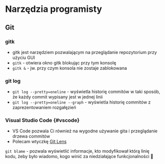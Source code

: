 # Narzędzia programisty

## Git

### gitk

- gitk jest narzędziem pozwalającym na przeglądanie repozytorium przy użyciu GUI
- `gitk` - otwiera okno gitk blokując przy tym konsolę
- `gitk &` - jw. przy czym konsola nie zostaje zablokowana

### git log

- `git log --pretty=oneline` - wyświetla historię commitów w taki sposób, że każdy commit wypisany jest w jednej linii
- `git log --pretty=oneline --graph` - wyświetla historię commitów z zaprezentowaniem rozgałęzień

### Visual Studio Code {#vscode}

- VS Code pozwala Ci również na wygodne używanie gita i przeglądanie drzewa commitów
- Polecam wtyczkę [Git Lens](https://marketplace.visualstudio.com/items?itemName=eamodio.gitlens)

`git blame` - pozwala wyświetlić informacje, kto modyfikował którą linię kodu, żeby było wiadomo, kogo winić za niedziałające funkcjonalności 🙂
